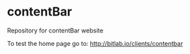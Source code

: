 # contentBar
Repository for contentBar website

To test the home page go to: http://bitlab.io/clients/contentbar
